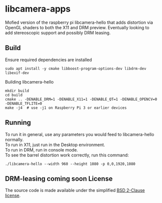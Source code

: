 # libcamera-apps
Mofied version of the raspberry pi libcamera-hello that adds distortion via OpenGL shaders to both the X11 and DRM preview. Eventually looking to add stereoscopic support and possibly DRM leasing.

Build
-----
Ensure required dependencies are installed 
```
sudo apt install -y cmake libboost-program-options-dev libdrm-dev libexif-dev
```
Building libcamera-hello
```
mkdir build
cd build
cmake .. -DENABLE_DRM=1 -DENABLE_X11=1 -DENABLE_QT=1 -DENABLE_OPENCV=0 -DENABLE_TFLITE=0
make -j4  # use -j1 on Raspberry Pi 3 or earlier devices
```
Running
-------
To run it in general, use any parameters you would feed to libcamera-hello normally. <br>
To run in X11, just run in the Desktop environment. <br>
To run in DRM, run in console mode. <br>
To see the barrel distortion work correctly, run this command:
```
./libcamera-hello --width 960 --height 1080 -p 0,0,1920,1080 
```


DRM-leasing coming soon
License
-------

The source code is made available under the simplified [BSD 2-Clause license](https://spdx.org/licenses/BSD-2-Clause.html).
